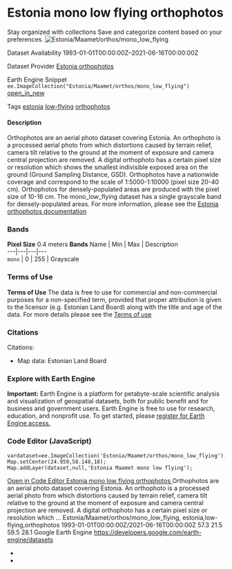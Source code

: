  
#  Estonia mono low flying orthophotos 
Stay organized with collections  Save and categorize content based on your preferences. 
![Estonia/Maamet/orthos/mono_low_flying](https://developers.google.com/earth-engine/datasets/images/Estonia/Estonia_Maamet_orthos_mono_low_flying_sample.png) 

Dataset Availability
    1993-01-01T00:00:00Z–2021-06-16T00:00:00Z 

Dataset Provider
     [ Estonia orthophotos ](https://geoportaal.maaamet.ee/eng/Spatial-Data/Orthophotos-p309.html) 

Earth Engine Snippet
     `    ee.ImageCollection("Estonia/Maamet/orthos/mono_low_flying")   ` [ open_in_new ](https://code.earthengine.google.com/?scriptPath=Examples:Datasets/Estonia/Estonia_Maamet_orthos_mono_low_flying) 

Tags
     [estonia](https://developers.google.com/earth-engine/datasets/tags/estonia) [low-flying](https://developers.google.com/earth-engine/datasets/tags/low-flying) [orthophotos](https://developers.google.com/earth-engine/datasets/tags/orthophotos)
#### Description
Orthophotos are an aerial photo dataset covering Estonia.
An orthophoto is a processed aerial photo from which distortions caused by terrain relief, camera tilt relative to the ground at the moment of exposure and camera central projection are removed. A digital orthophoto has a certain pixel size or resolution which shows the smallest indivisible exposed area on the ground (Ground Sampling Distance, GSD).
Orthophotos have a nationwide coverage and correspond to the scale of 1:5000-1:10000 (pixel size 20-40 cm). Orthophotos for densely-populated areas are produced with the pixel size of 10-16 cm.
The mono_low_flying dataset has a single grayscale band for densely-populated areas.
For more information, please see the [Estonia orthophotos documentation](https://geoportaal.maaamet.ee/eng/Spatial-Data/Orthophotos-p309.html)
### Bands
**Pixel Size** 0.4 meters 
**Bands**
Name | Min | Max | Description  
---|---|---|---  
`mono` |  0  |  255  | Grayscale  
### Terms of Use
**Terms of Use**
The data is free to use for commercial and non-commercial purposes for a non-specified term, provided that proper attribution is given to the licensor (e.g. Estonian Land Board) along with the title and age of the data.
For more details please see the [Terms of use](https://geoportaal.maaamet.ee/docs/Avaandmed/Licence-of-open-data-of-Estonian-Land-Board.pdf)
### Citations
Citations:
  * Map data: Estonian Land Board


### Explore with Earth Engine
**Important:** Earth Engine is a platform for petabyte-scale scientific analysis and visualization of geospatial datasets, both for public benefit and for business and government users. Earth Engine is free to use for research, education, and nonprofit use. To get started, please [register for Earth Engine access.](https://console.cloud.google.com/earth-engine)
### Code Editor (JavaScript)
```
vardataset=ee.ImageCollection('Estonia/Maamet/orthos/mono_low_flying');
Map.setCenter(24.959,58.148,18);
Map.addLayer(dataset,null,'Estonia Maamet mono low flying');
```
[ Open in Code Editor ](https://code.earthengine.google.com/?scriptPath=Examples:Datasets/Estonia/Estonia_Maamet_orthos_mono_low_flying)
[ Estonia mono low flying orthophotos ](https://developers.google.com/earth-engine/datasets/catalog/Estonia_Maamet_orthos_mono_low_flying)
Orthophotos are an aerial photo dataset covering Estonia. An orthophoto is a processed aerial photo from which distortions caused by terrain relief, camera tilt relative to the ground at the moment of exposure and camera central projection are removed. A digital orthophoto has a certain pixel size or resolution which …
Estonia/Maamet/orthos/mono_low_flying, estonia,low-flying,orthophotos 
1993-01-01T00:00:00Z/2021-06-16T00:00:00Z
57.3 21.5 59.5 28.1 
Google Earth Engine
https://developers.google.com/earth-engine/datasets
  * [ ](https://doi.org/https://geoportaal.maaamet.ee/eng/Spatial-Data/Orthophotos-p309.html)
  * [ ](https://doi.org/https://developers.google.com/earth-engine/datasets/catalog/Estonia_Maamet_orthos_mono_low_flying)


